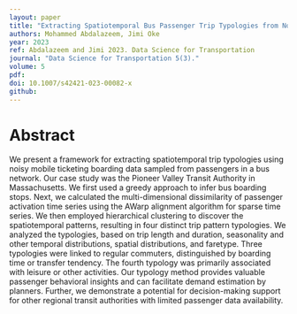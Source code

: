 ```yaml
---
layout: paper
title: "Extracting Spatiotemporal Bus Passenger Trip Typologies from Noisy Mobile Ticketing Boarding Data"
authors: Mohammed Abdalazeem, Jimi Oke
year: 2023
ref: Abdalazeem and Jimi 2023. Data Science for Transportation
journal: "Data Science for Transportation 5(3)."
volume: 5
pdf:
doi: 10.1007/s42421-023-00082-x
github:
---
```

# Abstract
We present a framework for extracting spatiotemporal trip typologies using noisy mobile ticketing boarding data sampled from passengers in a bus network. Our case study was the Pioneer Valley Transit Authority in Massachusetts. We first used a greedy approach to infer bus boarding stops. Next, we calculated the multi-dimensional dissimilarity of passenger activation time series using the AWarp alignment algorithm for sparse time series. We then employed hierarchical clustering to discover the spatiotemporal patterns, resulting in four distinct trip pattern typologies. We analyzed the typologies, based on trip length and duration, seasonality and other temporal distributions, spatial distributions, and faretype. Three typologies were linked to regular commuters, distinguished by boarding time or transfer tendency. The fourth typology was primarily associated with leisure or other activities. Our typology method provides valuable passenger behavioral insights and can facilitate demand estimation by planners. Further, we demonstrate a potential for decision-making support for other regional transit authorities with limited passenger data availability.
